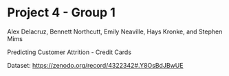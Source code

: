# Project 4 - Group 1

Alex Delacruz, Bennett Northcutt, Emily Neaville, Hays Kronke, and Stephen Mims

Predicting Customer Attrition - Credit Cards

Dataset: https://zenodo.org/record/4322342#.Y8OsBdJBwUE
